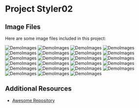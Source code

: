 # Project Styler02

## Image Files

Here are some image files included in this project:

<!-- ![Project2](<./DemoImages/demo%20(10).png>) -->

![DemoImages](<./DemoImages/demo%20(10).jpg>)
![DemoImages](<./DemoImages/demo%20(8).jpg>)
![DemoImages](<./DemoImages/demo%20(9).jpg>)
![DemoImages](<./DemoImages/demo%20(12).jpg>)
![DemoImages](<./DemoImages/demo%20(22).jpg>)
![DemoImages](<./DemoImages/demo%20(23).jpg>)
![DemoImages](<./DemoImages/demo%20(1).png>)
![DemoImages](<./DemoImages/demo%20(1).jpg>)
![DemoImages](<./DemoImages/demo%20(2).jpg>)
![DemoImages](<./DemoImages/demo%20(3).jpg>)
![DemoImages](<./DemoImages/demo%20(4).jpg>)
![DemoImages](<./DemoImages/demo%20(5).jpg>)
![DemoImages](<./DemoImages/demo%20(6).jpg>)
![DemoImages](<./DemoImages/demo%20(7).jpg>)
![DemoImages](<./DemoImages/demo%20(11).jpg>)
![DemoImages](<./DemoImages/demo%20(13).jpg>)
![DemoImages](<./DemoImages/demo%20(14).jpg>)
![DemoImages](<./DemoImages/demo%20(15).jpg>)
![DemoImages](<./DemoImages/demo%20(16).jpg>)
![DemoImages](<./DemoImages/demo%20(19).jpg>)
![DemoImages](<./DemoImages/demo%20(20).jpg>)
![DemoImages](<./DemoImages/demo%20(21).jpg>)
![DemoImages](<./DemoImages/demo%20(10).jpg>)

## Additional Resources

- [Awesome Repository](https://github.com/auscode/React-Native)